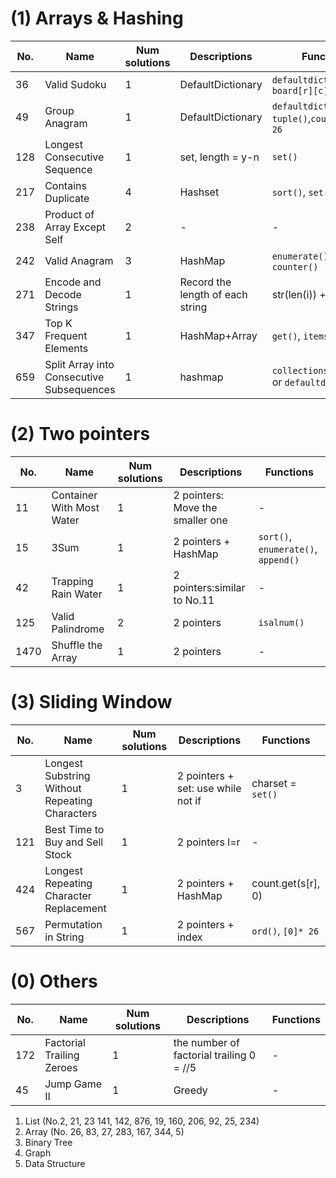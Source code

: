 # (1) Arrays & Hashing

| No.           | Name             | Num solutions| Descriptions| Functions|
| ------------- | -----------------| -------------| -----------------| -------------|
| 36           | Valid Sudoku| 1 | DefaultDictionary  | `defaultdict()`, `board[r][c]`|
| 49           | Group Anagram| 1 | DefaultDictionary  | `defaultdict()`, `tuple()`,`count = [0] * 26`|
| 128           |Longest Consecutive Sequence| 1 | set, length = y-n  | `set()`|
| 217           | Contains Duplicate| 4 | Hashset  | `sort()`, `set()`|
| 238           | Product of Array Except Self| 2 | -  | -|
| 242           | Valid Anagram| 3 | HashMap  | `enumerate()`, `counter()`|
| 271           | Encode and Decode Strings| 1 | Record the length of each string  | str(len(i)) + "#" + i|
| 347           | Top K Frequent Elements| 1 | HashMap+Array  | `get()`, `items()`|
| 659           | Split Array into Consecutive Subsequences| 1 | hashmap | `collections.Counter()` or `defaultdict(int)`|



# (2) Two pointers

| No.           | Name             | Num solutions| Descriptions     |Functions     |
| ------------- | -----------------| -------------| -----------------| -------------|
| 11            | Container With Most Water | 1            | 2 pointers: Move the smaller one| - |
| 15            | 3Sum             | 1            | 2 pointers + HashMap| `sort()`, `enumerate()`, `append()` |
| 42            | Trapping Rain Water| 1          | 2 pointers:similar to No.11  | - |
| 125           | Valid Palindrome | 2            | 2 pointers       | `isalnum()` |
| 1470           | Shuffle the Array | 1            | 2 pointers       | - |


# (3) Sliding Window

| No.           | Name                              | Num solutions| Descriptions     |Functions     |
| ------------- | -------------------------------| -------------| -----------------| -------------|
| 3             |Longest Substring Without Repeating Characters| 1   | 2 pointers + set: use while not if | charset = `set()` |
| 121            |Best Time to Buy and Sell Stock| 1            | 2 pointers l=r    | - |
| 424         |Longest Repeating Character Replacement| 1   | 2 pointers + HashMap | count.get(s[r], 0)|
| 567         |Permutation in String| 1   | 2 pointers + index | `ord()`, `[0]* 26`|



# (0) Others

| No.           | Name             | Num solutions| Descriptions     |Functions     |
| ------------- | -----------------| -------------| -----------------| -------------|
| 172            | Factorial Trailing Zeroes    | 1    |the number of factorial trailing 0 = //5| - |
| 45           | Jump Game II    | 1            |Greedy| - |



1. List (No.2, 21, 23 141, 142, 876, 19, 160, 206, 92, 25, 234)
2. Array (No. 26, 83, 27, 283, 167, 344, 5)
3. Binary Tree
4. Graph
5. Data Structure
